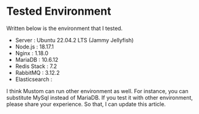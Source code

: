 # Tested Environment

Written below is the environment that I tested.



* Server : Ubuntu 22.04.2 LTS (Jammy Jellyfish)
* Node.js : 18.17.1
* Nginx : 1.18.0
* MariaDB : 10.6.12
* Redis Stack : 7.2
* RabbitMQ : 3.12.2
* Elasticsearch :&#x20;

I think Mustom can run other environment as well. For instance, you can substitute MySql instead of MariaDB. If you test it with other environment, please share your experience. So that, I can update this article.







